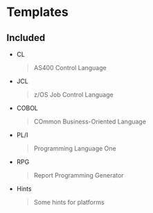 # Templates

## Included

- CL
  > AS400 Control Language
  > 
- JCL
  > z/OS Job Control Language
  > 
- COBOL
  > COmmon Business-Oriented Language  
  > 
- PL/I
  > Programming Language One  
  > 
- RPG
  > Report Programming Generator 
  > 
- Hints
  > Some hints for platforms 
  > 




